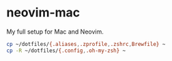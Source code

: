 # neovim-mac
My full setup for Mac and Neovim.

```bash
cp ~/dotfiles/{.aliases,.zprofile,.zshrc,Brewfile} ~
cp -R ~/dotfiles/{.config,.oh-my-zsh} ~
```

